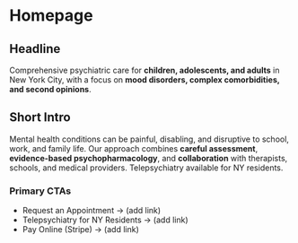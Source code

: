 # Homepage

## Headline
Comprehensive psychiatric care for **children, adolescents, and adults** in New York City, with a focus on **mood disorders, complex comorbidities, and second opinions**.

## Short Intro
Mental health conditions can be painful, disabling, and disruptive to school, work, and family life. Our approach combines **careful assessment**, **evidence-based psychopharmacology**, and **collaboration** with therapists, schools, and medical providers. Telepsychiatry available for NY residents.

### Primary CTAs
- Request an Appointment → (add link)
- Telepsychiatry for NY Residents → (add link)
- Pay Online (Stripe) → (add link)
